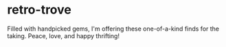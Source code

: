 # retro-trove
Filled with handpicked gems, I'm offering these one-of-a-kind finds for the taking. Peace, love, and happy thrifting!
